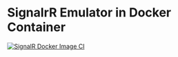 # SignalrR Emulator in Docker Container

[![SignalR Docker Image CI](https://github.com/glensouza/corona-pageant-2023/actions/workflows/signalr-docker-publish.yml/badge.svg)](https://github.com/glensouza/corona-pageant-2023/actions/workflows/signalr-docker-publish.yml)
